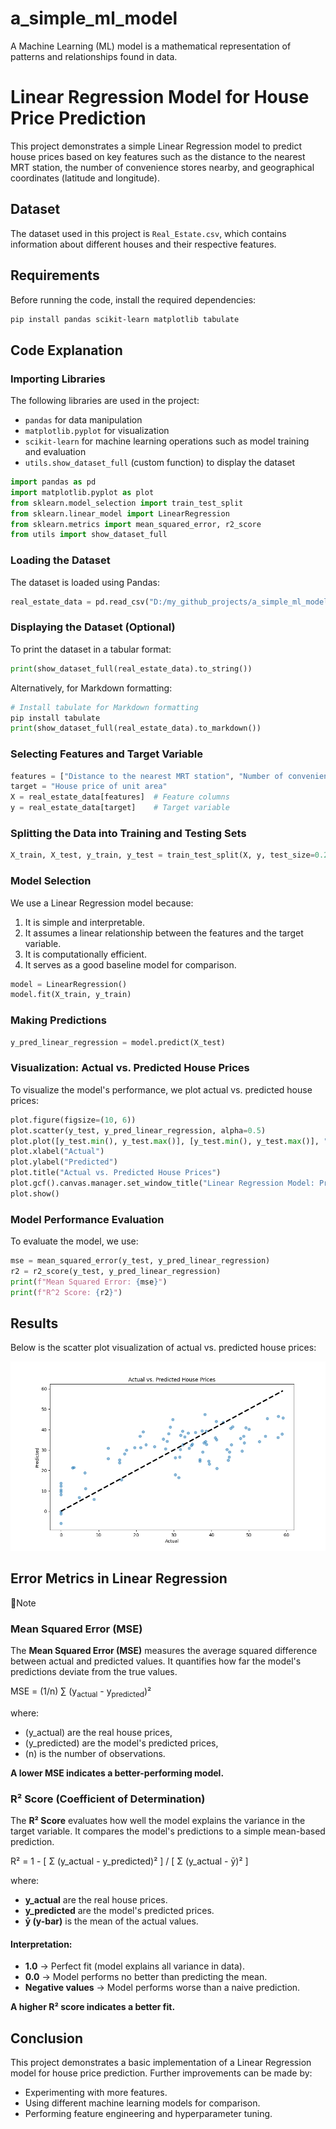 # a_simple_ml_model
A Machine Learning (ML) model is a mathematical representation of patterns and relationships found in data.
# Linear Regression Model for House Price Prediction

This project demonstrates a simple Linear Regression model to predict house prices based on key features such as the distance to the nearest MRT station, the number of convenience stores nearby, and geographical coordinates (latitude and longitude).

## Dataset
The dataset used in this project is `Real_Estate.csv`, which contains information about different houses and their respective features.

## Requirements
Before running the code, install the required dependencies:

```bash
pip install pandas scikit-learn matplotlib tabulate
```

## Code Explanation

### Importing Libraries
The following libraries are used in the project:

- `pandas` for data manipulation
- `matplotlib.pyplot` for visualization
- `scikit-learn` for machine learning operations such as model training and evaluation
- `utils.show_dataset_full` (custom function) to display the dataset

```python
import pandas as pd
import matplotlib.pyplot as plot
from sklearn.model_selection import train_test_split
from sklearn.linear_model import LinearRegression
from sklearn.metrics import mean_squared_error, r2_score
from utils import show_dataset_full
```

### Loading the Dataset
The dataset is loaded using Pandas:

```python
real_estate_data = pd.read_csv("D:/my_github_projects/a_simple_ml_model/Real_Estate.csv")
```

### Displaying the Dataset (Optional)
To print the dataset in a tabular format:

```python
print(show_dataset_full(real_estate_data).to_string())
```

Alternatively, for Markdown formatting:

```python
# Install tabulate for Markdown formatting
pip install tabulate
print(show_dataset_full(real_estate_data).to_markdown())
```

### Selecting Features and Target Variable

```python
features = ["Distance to the nearest MRT station", "Number of convenience stores", "Latitude", "Longitude"]
target = "House price of unit area"
X = real_estate_data[features]  # Feature columns
y = real_estate_data[target]    # Target variable
```

### Splitting the Data into Training and Testing Sets

```python
X_train, X_test, y_train, y_test = train_test_split(X, y, test_size=0.2, random_state=42)
```

### Model Selection
We use a Linear Regression model because:

1. It is simple and interpretable.
2. It assumes a linear relationship between the features and the target variable.
3. It is computationally efficient.
4. It serves as a good baseline model for comparison.

```python
model = LinearRegression()
model.fit(X_train, y_train)
```

### Making Predictions

```python
y_pred_linear_regression = model.predict(X_test)
```

### Visualization: Actual vs. Predicted House Prices

To visualize the model's performance, we plot actual vs. predicted house prices:

```python
plot.figure(figsize=(10, 6))
plot.scatter(y_test, y_pred_linear_regression, alpha=0.5)
plot.plot([y_test.min(), y_test.max()], [y_test.min(), y_test.max()], "k--", lw=3)
plot.xlabel("Actual")
plot.ylabel("Predicted")
plot.title("Actual vs. Predicted House Prices")
plot.gcf().canvas.manager.set_window_title("Linear Regression Model: Prediction Accuracy")
plot.show()
```

### Model Performance Evaluation

To evaluate the model, we use:

```python
mse = mean_squared_error(y_test, y_pred_linear_regression)
r2 = r2_score(y_test, y_pred_linear_regression)
print(f"Mean Squared Error: {mse}")
print(f"R^2 Score: {r2}")
```

## Results
Below is the scatter plot visualization of actual vs. predicted house prices:

![Actual vs. Predicted House Prices](Linear_Regression_Model__Prediction_Accuracy.png)



## Error Metrics in Linear Regression

📝Note

### Mean Squared Error (MSE)
The **Mean Squared Error (MSE)** measures the average squared difference between actual and predicted values. It quantifies how far the model's predictions deviate from the true values.

MSE = (1/n) ∑ (y<sub>actual</sub> - y<sub>predicted</sub>)²

where: 
- (y_actual) are the real house prices,  
- (y_predicted) are the model's predicted prices,  
- (n) is the number of observations.  

**A lower MSE indicates a better-performing model.**


### R² Score (Coefficient of Determination)
The **R² Score** evaluates how well the model explains the variance in the target variable. It compares the model's predictions to a simple mean-based prediction.

R² = 1 - [ Σ (y_actual - y_predicted)² ] / [ Σ (y_actual - ȳ)² ]

where:
- **y_actual** are the real house prices.
- **y_predicted** are the model's predicted prices.
- **ȳ (y-bar)** is the mean of the actual values.

#### Interpretation:
- **1.0** → Perfect fit (model explains all variance in data).
- **0.0** → Model performs no better than predicting the mean.
- **Negative values** → Model performs worse than a naive prediction.

**A higher R² score indicates a better fit.**


## Conclusion
This project demonstrates a basic implementation of a Linear Regression model for house price prediction. Further improvements can be made by:

- Experimenting with more features.
- Using different machine learning models for comparison.
- Performing feature engineering and hyperparameter tuning.




